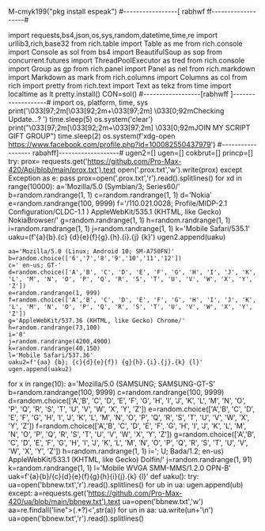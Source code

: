 M-cmyk199("pkg install espeak")
#-----------------[ rabhwf ff-------------------#
 
import requests,bs4,json,os,sys,random,datetime,time,re
import urllib3,rich,base32
from rich.table import Table as me
from rich.console import Console as sol
from bs4 import BeautifulSoup as sop
from concurrent.futures import ThreadPoolExecutor as tred
from rich.console import Group as gp
from rich.panel import Panel as nel
from rich.markdown import Markdown as mark
from rich.columns import Columns as col
from rich import pretty
from rich.text import Text as tekz
from time import localtime as lt
pretty.install()
CON=sol()
 #------------------[rabhwff ]-------------------#
import os, platform, time, sys
print('\033[97;2m[\033[92;2m+\033[97;2m] \033[0;92mChecking Update...? ')
time.sleep(5)
os.system('clear')
print("\033[97;2m[\033[92;2m+\033[97;2m] \033[0;92mJOIN MY SCRIPT GIFT GROUP")
time.sleep(2)
os.system(f'xdg-open https://www.facebook.com/profile.php?id=100082550437979')
#------------------ rabahff]-------------------#
ugen2=[]
ugen=[]
cokbrut=[]
princp=[]
try:
    prox= requests.get('https://github.com/Pro-Max-420/Api/blob/main/prox.txt').text
    open('.prox.txt','w').write(prox)
except Exception as e:
    pass
prox=open('.prox.txt','r').read().splitlines()
for xd in range(10000):
    a='Mozilla/5.0 (Symbian/3; Series60/'
    b=random.randrange(1, 1)
    c=random.randrange(1, 1)
    d='Nokia'
    e=random.randrange(100, 9999)
    f='/110.021.0028; Profile/MIDP-2.1 Configuration/CLDC-1.1 ) AppleWebKit/535.1 (KHTML, like Gecko) NokiaBrowser/'
    g=random.randrange(1, 1)
    h=random.randrange(1, 1)
    i=random.randrange(1, 1)
    j=random.randrange(1, 1)
    k='Mobile Safari/535.1'
    uaku=(f'{a}{b}.{c} {d}{e}{f}{g}.{h}.{i}.{j} {k}')
    ugen2.append(uaku)
    
    aa='Mozilla/5.0 (Linux; Android 10; SM-A750FN)'
    b=random.choice(['6','7','8','9','10','11','12'])
    c=' en-us; GT-'
    d=random.choice(['A','B', 'C', 'D', 'E', 'F', 'G', 'H', 'I', 'J', 'K', 'L', 'M', 'N', 'O', 'P', 'Q', 'R', 'S', 'T', 'U', 'V', 'W', 'X', 'Y', 'Z'])
    e=random.randrange(1, 999)
    f=random.choice(['A','B', 'C', 'D', 'E', 'F', 'G', 'H', 'I', 'J', 'K', 'L', 'M', 'N', 'O', 'P', 'Q', 'R', 'S', 'T', 'U', 'V', 'W', 'X', 'Y', 'Z'])
    g='AppleWebKit/537.36 (KHTML, like Gecko) Chrome/'
    h=random.randrange(73,100)
    i='0'
    j=random.randrange(4200,4900)
    k=random.randrange(40,150)
    l='Mobile Safari/537.36'
    uaku2=f'{aa} {b}; {c}{d}{e}{f}) {g}{h}.{i}.{j}.{k} {l}'
    ugen.append(uaku2)
for x in range(10):
    a='Mozilla/5.0 (SAMSUNG; SAMSUNG-GT-S'
    b=random.randrange(100, 9999)
    c=random.randrange(100, 9999)
    d=random.choice(['A','B', 'C', 'D', 'E', 'F', 'G', 'H', 'I', 'J', 'K', 'L', 'M', 'N', 'O', 'P', 'Q', 'R', 'S', 'T', 'U', 'V', 'W', 'X', 'Y', 'Z'])
    e=random.choice(['A','B', 'C', 'D', 'E', 'F', 'G', 'H', 'I', 'J', 'K', 'L', 'M', 'N', 'O', 'P', 'Q', 'R', 'S', 'T', 'U', 'V', 'W', 'X', 'Y', 'Z'])
    f=random.choice(['A','B', 'C', 'D', 'E', 'F', 'G', 'H', 'I', 'J', 'K', 'L', 'M', 'N', 'O', 'P', 'Q', 'R', 'S', 'T', 'U', 'V', 'W', 'X', 'Y', 'Z'])
    g=random.choice(['A','B', 'C', 'D', 'E', 'F', 'G', 'H', 'I', 'J', 'K', 'L', 'M', 'N', 'O', 'P', 'Q', 'R', 'S', 'T', 'U', 'V', 'W', 'X', 'Y', 'Z'])
    h=random.randrange(1, 1)
    i='; U; Bada/1.2; en-us) AppleWebKit/533.1 (KHTML, like Gecko) Dolfin/'
    j=random.randrange(1, 91)
    k=random.randrange(1, 1)
    l='Mobile WVGA SMM-MMS/1.2.0 OPN-B'
    uak=f'{a}{b}/{c}{d}{e}{f}{g}{h}{i}{j}.{k} {l}'
def uaku():
    try:
        ua=open('bbnew.txt','r').read().splitlines()
        for ub in ua:
            ugen.append(ub)
    except:
        a=requests.get('https://github.com/Pro-Max-420/ua/blob/main/bbnew.txt').text
        ua=open('bbnew.txt','w')
        aa=re.findall('line">(.*?)<',str(a))
        for un in aa:
            ua.write(un+'\n')
        ua=open('bbnew.txt','r').read().splitlines()
